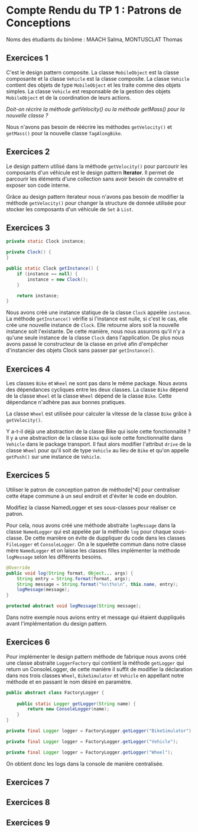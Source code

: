 # Compte Rendu du TP 1 : Patrons de Conceptions

Noms des étudiants du binôme : MAACH Salma, MONTUSCLAT Thomas

## Exercices 1
C'est le design pattern composite. La classe `MobileObject` est la classe composante et la classe `Vehicle` est la classe composite. 
La classe `Vehicle` contient des objets de type `MobileObject` et les traite comme des objets simples. La classe `Vehicle` est responsable de la gestion 
des objets `MobileObject` et de la coordination de leurs actions.

*Doit-on récrire la méthode getVelocity() ou la méthode getMass() pour la nouvelle classe ?*

Nous n'avons pas besoin de réécrire les méthodes `getVelocity()` et `getMass()` pour la nouvelle classe `TagAlongBike`.


## Exercices 2
Le design pattern utilisé dans la méthode `getVelocity()` pour parcourir les composants d'un véhicule est le design pattern **Iterator**.
Il permet de parcourir les éléments d'une collection sans avoir besoin de connaitre et exposer son code interne.

Grâce au design pattern iterateur nous n'avons pas besoin de modifier la méthode `getVelocity()` pour changer la structure de donnée utilisée pour stocker les composants d'un véhicule de `Set` à `List`.

## Exercices 3
```java
private static Clock instance;

private Clock() {
}

public static Clock getInstance() {
    if (instance == null) {
        instance = new Clock();
    }

    return instance;
}
```

Nous avons créé une instance statique de la classe `Clock` appelée `instance`. La méthode `getInstance()` vérifie si l'instance est nulle, si c'est le cas, elle crée une nouvelle instance de `Clock`. Elle retourne alors soit la nouvelle instance soit l'existante. De cette manière, nous nous assurons qu'il n'y a qu'une seule instance de la classe `Clock` dans l'application.
De plus nous avons passé le constructeur de la classe en privé afin d'empêcher d'instancier des objets Clock sans passer par `getInstance()`.

## Exercices 4
Les classes `Bike` et `Wheel` ne sont pas dans le même package. Nous avons des dépendances cycliques entre les deux classes. La classe `Bike` dépend de la classe `Wheel` et la classe `Wheel` dépend de la classe `Bike`.
Cette dépendance n'adhère pas aux bonnes pratiques.

La classe `Wheel` est utilisée pour calculer la vitesse de la classe `Bike` grâce à `getVelocity()`.

Y a-t-il déjà une abstraction de la classe Bike qui isole cette fonctionnalité ?
Il y a une abstraction de la classe `Bike` qui isole cette fonctionnalité dans `Vehicle` dans le package transport.
Il faut alors modifier l'attribut `drive` de la classe `Wheel` pour qu'il soit de type `Vehicle` au lieu de `Bike` et qu'on appelle `getPush()` sur une instance de `Vehicle`.

## Exercices 5
Utiliser le patron de conception patron de méthode[^4] pour centraliser cette étape commune à un seul endroit et d'éviter le code en doublon.

Modifiez la classe NamedLogger et ses sous-classes pour réaliser ce patron.

Pour cela, nous avons créé une méthode abstraite `logMessage` dans la classe `NamedLogger` qui est appelée par la méthode `log` pour chaque sous-classe.
De cette manière on évite de duppliquer du code dans les classes `FileLogger` et `ConsoleLogger`. On a le squelette commun dans notre classe mère `NamedLogger` et on laisse les classes filles implémenter la méthode `logMessage` selon les différents besoins.

```java
@Override
public void log(String format, Object... args) {
    String entry = String.format(format, args);
    String message = String.format("%s\t%s\n", this.name, entry);
    logMessage(message);
}

protected abstract void logMessage(String message);
```

Dans notre exemple nous avions entry et message qui étaient duppliqués avant l'implémentation du design pattern.

## Exercices 6
Pour implémenter le design pattern méthode de fabrique nous avons créé une classe abstraite `LoggerFactory` qui contient la méthode `getLogger` qui return un ConsoleLogger, de cette manière il suffit de modifier la déclaration dans nos trois classes `Wheel`, `BikeSimulator` et `Vehicle` en appellant notre méthode et en passant le nom désiré en paramètre.

```java
public abstract class FactoryLogger {
    
    public static Logger getLogger(String name) {
        return new ConsoleLogger(name);
    }
}
```

```java
private final Logger logger = FactoryLogger.getLogger("BikeSimulator");

private final Logger logger = FactoryLogger.getLogger("Vehicle");

private final Logger logger = FactoryLogger.getLogger("Wheel");
```

On obtient donc les logs dans la console de manière centralisée.

## Exercices 7

## Exercices 8

## Exercices 9


